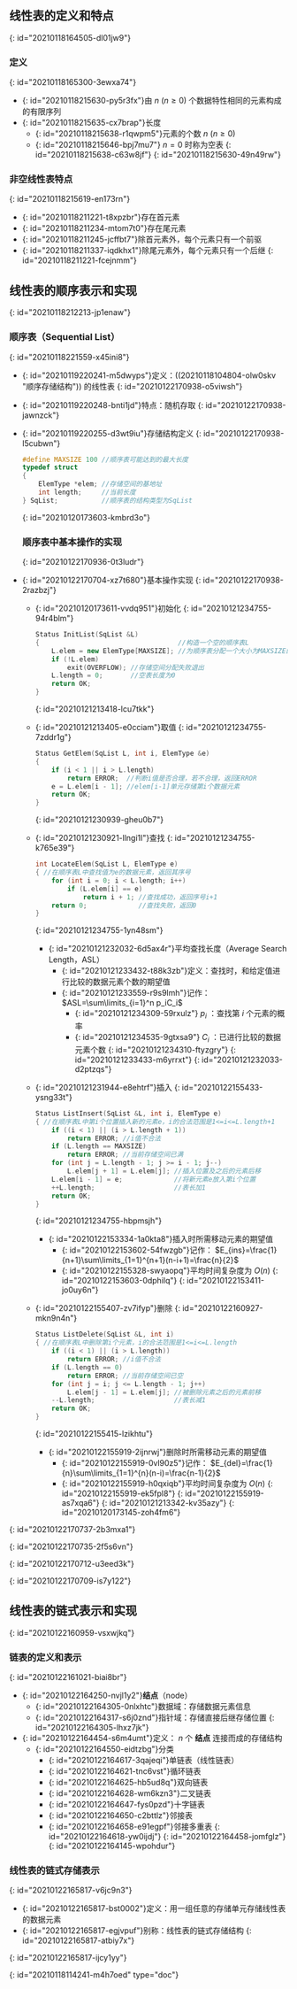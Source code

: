 ## 线性表的定义和特点
{: id="20210118164505-dl01jw9"}

### 定义
{: id="20210118165300-3ewxa74"}

- {: id="20210118215630-py5r3fx"}由 $n\ (n\geq0)$ 个数据特性相同的元素构成的有限序列
- {: id="20210118215635-cx7brap"}长度
  - {: id="20210118215638-r1qwpm5"}元素的个数 $n\ (n\geq 0)$
  - {: id="20210118215646-bpj7mu7"} $n=0$ 时称为空表
  {: id="20210118215638-c63w8jf"}
{: id="20210118215630-49n49rw"}

### 非空线性表特点
{: id="20210118215619-en173rn"}

- {: id="20210118211221-t8xpzbr"}存在首元素
- {: id="20210118211234-mtom7t0"}存在尾元素
- {: id="20210118211245-jcffbt7"}除首元素外，每个元素只有一个前驱
- {: id="20210118211337-iqdkhx1"}除尾元素外，每个元素只有一个后继
{: id="20210118211221-fcejnmm"}

## 线性表的顺序表示和实现
{: id="20210118212213-jp1enaw"}

### 顺序表（Sequential List）
{: id="20210118221559-x45ini8"}

- {: id="20210119220241-m5dwyps"}定义：((20210118104804-olw0skv "顺序存储结构")) 的线性表
  {: id="20210122170938-o5viwsh"}
- {: id="20210119220248-bnti1jd"}特点：随机存取
  {: id="20210122170938-jawnzck"}
- {: id="20210119220255-d3wt9iu"}存储结构定义
  {: id="20210122170938-l5cubwn"}

  ```cpp
  #define MAXSIZE 100 //顺序表可能达到的最大长度
  typedef struct
  {
      ElemType *elem; //存储空间的基地址
      int length;     //当前长度
  } SqList;           //顺序表的结构类型为SqList
  ```
  {: id="20210120173603-kmbrd3o"}

  ### 顺序表中基本操作的实现
  {: id="20210122170936-0t3ludr"}
- {: id="20210122170704-xz7t680"}基本操作实现
  {: id="20210122170938-2razbzj"}

  - {: id="20210120173611-vvdq951"}初始化
    {: id="20210121234755-94r4blm"}

    ```cpp
    Status InitList(SqList &L)
    {                                   //构造一个空的顺序表L
        L.elem = new ElemType[MAXSIZE]; //为顺序表分配一个大小为MAXSIZE的数组空间
        if (!L.elem)
            exit(OVERFLOW); //存储空间分配失败退出
        L.length = 0;       //空表长度为0
        return OK;
    }
    ```
    {: id="20210121213418-lcu7tkk"}
  - {: id="20210121213405-e0cciam"}取值
    {: id="20210121234755-7zddr1g"}

    ```cpp
    Status GetElem(SqList L, int i, ElemType &e)
    {
        if (i < 1 || i > L.length)
            return ERROR;  //判断i值是否合理，若不合理，返回ERROR
        e = L.elem[i - 1]; //elem[i-1]单元存储第i个数据元素
        return OK;
    }
    ```
    {: id="20210121230939-gheu0b7"}
  - {: id="20210121230921-llngi1l"}查找
    {: id="20210121234755-k765e39"}

    ```cpp
    int LocateElem(SqList L, ElemType e)
    { //在顺序表L中查找值为e的数据元素，返回其序号
        for (int i = 0; i < L.length; i++)
            if (L.elem[i] == e)
                return i + 1; //查找成功，返回序号i+1
        return 0;             //查找失败，返回0
    }
    ```
    {: id="20210121234755-1yn48sm"}

    - {: id="20210121232032-6d5ax4r"}平均查找长度（Average Search Length，ASL）
      - {: id="20210121233432-t88k3zb"}定义：查找时，和给定值进行比较的数据元素个数的期望值
      - {: id="20210121233559-r9s9lmh"}记作： $ASL=\sum\limits_{i=1}^n p_iC_i$ 
        - {: id="20210121234309-59rxulz"} $p_i$ ：查找第 $i$ 个元素的概率
        - {: id="20210121234535-9gtxsa9"} $C_i$ ：已进行比较的数据元素个数
        {: id="20210121234310-ftyzgry"}
      {: id="20210121233433-m6yrrxt"}
    {: id="20210121232033-d2ptzqs"}
  - {: id="20210121231944-e8ehtrf"}插入
    {: id="20210122155433-ysng33t"}

    ```cpp
    Status ListInsert(SqList &L, int i, ElemType e)
    { //在顺序表L中第i个位置插入新的元素e，i的合法范围是1<=i<=L.length+1
        if ((i < 1) || (i > L.length + 1))
            return ERROR; //i值不合法
        if (L.length == MAXSIZE)
            return ERROR; //当前存储空间已满
        for (int j = L.length - 1; j >= i - 1; j--)
            L.elem[j + 1] = L.elem[j]; //插入位置及之后的元素后移
        L.elem[i - 1] = e;             //将新元素e放入第i个位置
        ++L.length;                    //表长加1
        return OK;
    }
    ```
    {: id="20210121234755-hbpmsjh"}

    - {: id="20210122153334-1a0kta8"}插入时所需移动元素的期望值
      - {: id="20210122153602-54fwzgb"}记作： $E_{ins}=\frac{1}{n+1}\sum\limits_{1=1}^{n+1}(n-i+1)=\frac{n}{2}$
      - {: id="20210122155328-swyaopq"}平均时间复杂度为 $O(n)$
      {: id="20210122153603-0dphilq"}
    {: id="20210122153411-jo0uy6n"}
  - {: id="20210122155407-zv7ifyp"}删除
    {: id="20210122160927-mkn9n4n"}

    ```cpp
    Status ListDelete(SqList &L, int i)
    { //在顺序表L中删除第i个元素，i的合法范围是1<=i<=L.length
        if ((i < 1) || (i > L.length))
            return ERROR; //i值不合法
        if (L.length == 0)
            return ERROR; //当前存储空间已空
        for (int j = i; j <= L.length - 1; j++)
            L.elem[j - 1] = L.elem[j]; //被删除元素之后的元素前移
        --L.length;                    //表长减1
        return OK;
    }
    ```
    {: id="20210122155415-lzikhtu"}

    - {: id="20210122155919-2ijnrwj"}删除时所需移动元素的期望值
      - {: id="20210122155919-0vl90z5"}记作： $E_{del}=\frac{1}{n}\sum\limits_{1=1}^{n}(n-i)=\frac{n-1}{2}$
      - {: id="20210122155919-h0qxiqb"}平均时间复杂度为 $O(n)$
      {: id="20210122155919-ek5fpl8"}
    {: id="20210122155919-as7xqa6"}
  {: id="20210121213342-kv35azy"}
{: id="20210120173145-zoh4fm6"}

{: id="20210122170737-2b3mxa1"}

{: id="20210122170735-2f5s6vn"}

{: id="20210122170712-u3eed3k"}

{: id="20210122170709-is7y122"}

## 线性表的链式表示和实现
{: id="20210122160959-vsxwjkq"}

### 链表的定义和表示
{: id="20210122161021-biai8br"}

- {: id="20210122164250-nvjl1y2"}**结点**（node）
  - {: id="20210122164305-0nlxhtc"}数据域：存储数据元素信息
  - {: id="20210122164317-s6j0znd"}指针域：存储直接后继存储位置
  {: id="20210122164305-lhxz7jk"}
- {: id="20210122164454-s6m4umt"}定义： $n$ 个 **结点** 连接而成的存储结构
  - {: id="20210122164550-eidtzbg"}分类
    - {: id="20210122164617-3qajeqi"}单链表（线性链表）
    - {: id="20210122164621-tnc6vst"}循环链表
    - {: id="20210122164625-hb5ud8q"}双向链表
    - {: id="20210122164628-wm6kzn3"}二叉链表
    - {: id="20210122164647-fys0pzd"}十字链表
    - {: id="20210122164650-c2bttlz"}邻接表
    - {: id="20210122164658-e91egpf"}邻接多重表
    {: id="20210122164618-yw0ijdj"}
  {: id="20210122164458-jomfglz"}
{: id="20210122164145-wpohdur"}

### 线性表的链式存储表示
{: id="20210122165817-v6jc9n3"}

- {: id="20210122165817-bst0002"}定义：用一组任意的存储单元存储线性表的数据元素
- {: id="20210122165817-egjvpuf"}别称：线性表的链式存储结构
{: id="20210122165817-atbiy7x"}

{: id="20210122165817-ijcy1yy"}


{: id="20210118114241-m4h7oed" type="doc"}
